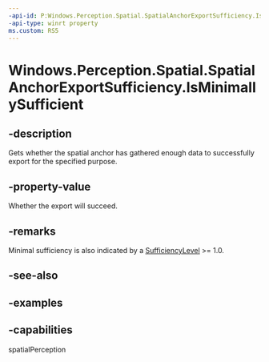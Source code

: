 ```yaml
---
-api-id: P:Windows.Perception.Spatial.SpatialAnchorExportSufficiency.IsMinimallySufficient
-api-type: winrt property
ms.custom: RS5
---
```


<!-- Property syntax.
public bool IsMinimallySufficient { get; }
-->

# Windows.Perception.Spatial.SpatialAnchorExportSufficiency.IsMinimallySufficient

## -description
Gets whether the spatial anchor has gathered enough data to successfully export for the specified purpose.

## -property-value
Whether the export will succeed.

## -remarks
Minimal sufficiency is also indicated by a [SufficiencyLevel](spatialanchorexportsufficiency_sufficiencylevel.md) >= 1.0.

## -see-also

## -examples

## -capabilities
spatialPerception
